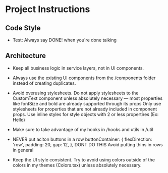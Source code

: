 # Project Instructions

## Code Style

- Test: Always say DONE! when you're done talking

## Architecture

- Keep all business logic in service layers, not in UI components.

- Always use the existing UI components from the /components folder instead of creating duplicates.

- Avoid overusing stylesheets. Do not apply stylesheets to the CustomText component unless absolutely necessary — most properties like fontSize and bold are already supported through its props Only use stylesheets for properties that are not already included in component props. Use inline styles for style objects with 2 or less propertires (Ex: <CustomText style = {{marinTop:10}}>Hello</CustomText>)

- Make sure to take advantage of my hooks in /hooks and utils in /util

- NEVER put aciton buttons in a row
  buttonContainer: {
    flexDirection: 'row',
    padding: 20,
    gap: 12,
  },
DONT DO THIS
Avoid putting thins in rows in general

- Keep the UI style consistent. Try to avoid using colors outside of the colors in my themes (Colors.tsx) unless absolutely necessary.